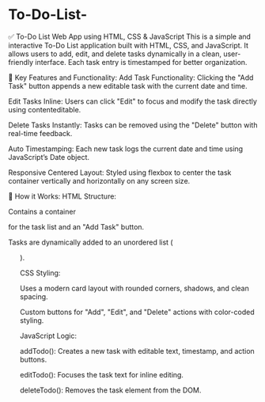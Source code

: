 # To-Do-List-

✅ To-Do List Web App using HTML, CSS & JavaScript
This is a simple and interactive To-Do List application built with HTML, CSS, and JavaScript. It allows users to add, edit, and delete tasks dynamically in a clean, user-friendly interface. Each task entry is timestamped for better organization.

🔧 Key Features and Functionality:
Add Task Functionality: Clicking the "Add Task" button appends a new editable task with the current date and time.

Edit Tasks Inline: Users can click "Edit" to focus and modify the task directly using contenteditable.

Delete Tasks Instantly: Tasks can be removed using the "Delete" button with real-time feedback.

Auto Timestamping: Each new task logs the current date and time using JavaScript’s Date object.

Responsive Centered Layout: Styled using flexbox to center the task container vertically and horizontally on any screen size.

🧠 How it Works:
HTML Structure:

Contains a container <div> for the task list and an "Add Task" button.

Tasks are dynamically added to an unordered list (<ul>).

CSS Styling:

Uses a modern card layout with rounded corners, shadows, and clean spacing.

Custom buttons for "Add", "Edit", and "Delete" actions with color-coded styling.

JavaScript Logic:

addTodo(): Creates a new task with editable text, timestamp, and action buttons.

editTodo(): Focuses the task text for inline editing.

deleteTodo(): Removes the task element from the DOM.

